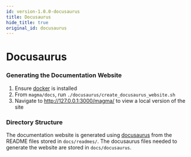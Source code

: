 ```yaml
---
id: version-1.0.0-docusaurus
title: Docusaurus
hide_title: true
original_id: docusaurus
---
```

# Docusaurus
### Generating the Documentation Website

1. Ensure [docker](https://docs.docker.com/install/) is installed
2. From `magma/docs`, run `./docusaurus/create_docusaurus_website.sh`
3. Navigate to http://127.0.0.1:3000/magma/ to view a local version of the site

### Directory Structure

The documentation website is generated using [docusaurus](https://docusaurus.io/) from
the README files stored in `docs/readmes/`. The docusaurus files needed to generate the website are
stored in `docs/docusaurus`.
